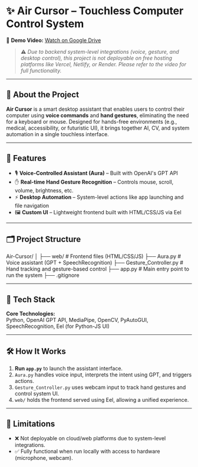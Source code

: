 # ✨ Air Cursor – Touchless Computer Control System

🎥 **Demo Video:** [Watch on Google Drive](https://drive.google.com/file/d/1nd8-mcqYRFy_v36XESFARpgyYR0SR4zR/view?usp=sharing)  
> ⚠️ _Due to backend system-level integrations (voice, gesture, and desktop control), this project is not deployable on free hosting platforms like Vercel, Netlify, or Render. Please refer to the video for full functionality._

---

## 🧠 About the Project

**Air Cursor** is a smart desktop assistant that enables users to control their computer using **voice commands** and **hand gestures**, eliminating the need for a keyboard or mouse. Designed for hands-free environments (e.g., medical, accessibility, or futuristic UI), it brings together AI, CV, and system automation in a single touchless interface.

---

## 🚀 Features

- 🎙️ **Voice-Controlled Assistant (Aura)** – Built with OpenAI's GPT API
- ✋ **Real-time Hand Gesture Recognition** – Controls mouse, scroll, volume, brightness, etc.
- ⚡ **Desktop Automation** – System-level actions like app launching and file navigation
- 🖼️ **Custom UI** – Lightweight frontend built with HTML/CSS/JS via Eel

---

## 🗂️ Project Structure

Air-Cursor/
│
├── web/ # Frontend files (HTML/CSS/JS)
├── Aura.py # Voice assistant (GPT + SpeechRecognition)
├── Gesture_Controller.py # Hand tracking and gesture-based control
├── app.py # Main entry point to run the system
├── .gitignore

---

## 🧰 Tech Stack

**Core Technologies:**  
Python, OpenAI GPT API, MediaPipe, OpenCV, PyAutoGUI, SpeechRecognition, Eel (for Python-JS UI)

---

## 🛠️ How It Works

1. **Run `app.py`** to launch the assistant interface.
2. `Aura.py` handles voice input, interprets the intent using GPT, and triggers actions.
3. `Gesture_Controller.py` uses webcam input to track hand gestures and control system UI.
4. `web/` holds the frontend served using Eel, allowing a unified experience.

---

## 📌 Limitations

- ❌ Not deployable on cloud/web platforms due to system-level integrations.
- ✅ Fully functional when run locally with access to hardware (microphone, webcam).

